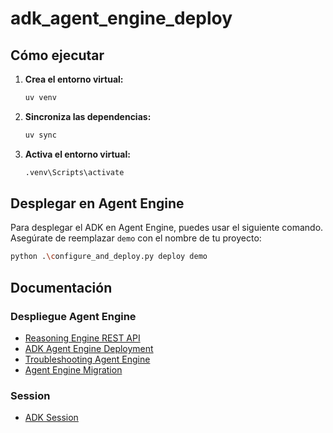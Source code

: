 # adk_agent_engine_deploy

## Cómo ejecutar

1.  **Crea el entorno virtual:**
    ```bash
    uv venv
    ```

2.  **Sincroniza las dependencias:**
    ```bash
    uv sync
    ```

3.  **Activa el entorno virtual:**
    ```bash
    .venv\Scripts\activate
    ```

## Desplegar en Agent Engine

Para desplegar el ADK en Agent Engine, puedes usar el siguiente comando. Asegúrate de reemplazar `demo` con el nombre de tu proyecto:

```bash
python .\configure_and_deploy.py deploy demo
```

## Documentación

### Despliegue Agent Engine
- [Reasoning Engine REST API](https://cloud.google.com/vertex-ai/generative-ai/docs/reference/rest/v1/projects.locations.reasoningEngines#ReasoningEngine)
- [ADK Agent Engine Deployment](https://google.github.io/adk-docs/deploy/agent-engine/)
- [Troubleshooting Agent Engine](https://cloud.google.com/vertex-ai/generative-ai/docs/agent-engine/troubleshooting/use)
- [Agent Engine Migration](https://cloud.google.com/vertex-ai/generative-ai/docs/deprecations/agent-engine-migration#after_2)

### Session
- [ADK Session](https://google.github.io/adk-docs/sessions/session/)